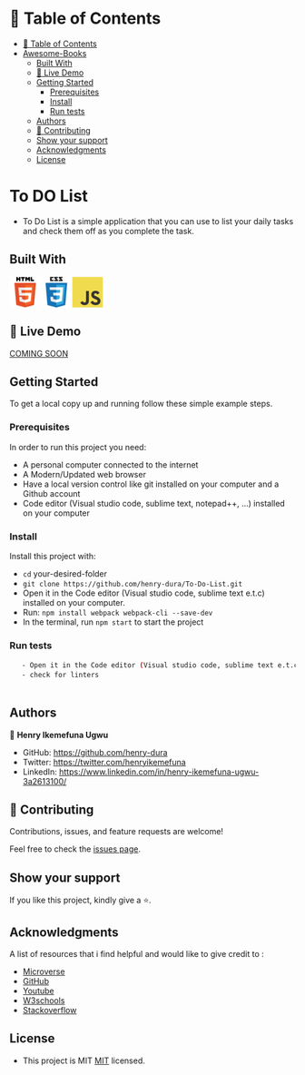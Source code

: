 # 📗 Table of Contents

- [📗 Table of Contents](#-table-of-contents)
- [Awesome-Books](#awesome-books)
  - [Built With](#built-with)
  - [🚀 Live Demo](#live-demo)
  - [Getting Started](#getting-started)
    - [Prerequisites](#prerequisites)
    - [Install](#install)
    - [Run tests](#run-tests)
  - [Authors](#authors)
  - [🤝 Contributing](#-contributing)
  - [Show your support](#show-your-support)
  - [Acknowledgments](#acknowledgments)
  - [License](#license)




# To DO List
- To Do List is a simple application that you can use to list your daily tasks and check them off as you complete the task.




## Built With

<a href="https://www.w3.org/html/" target="_blank"><img align="center" src="https://raw.githubusercontent.com/devicons/devicon/master/icons/html5/html5-original-wordmark.svg" alt="html5" width="55" height="55"/></a><a href="https://www.w3schools.com/css/" target="_blank"><img align="center" src="https://raw.githubusercontent.com/devicons/devicon/master/icons/css3/css3-original-wordmark.svg" alt="css3" width="55" height="55"/></a><a href="https://developer.mozilla.org/en-US/docs/Web/JavaScript" target="_blank" rel="noreferrer"><img align="center" src="https://raw.githubusercontent.com/devicons/devicon/master/icons/javascript/javascript-original.svg" alt="javascript" width="55" height="55"/></a>




## 🚀 Live Demo <a name="live-demo"></a>

[COMING SOON](###)


## Getting Started

To get a local copy up and running follow these simple example steps.


### Prerequisites
In order to run this project you need:
- A personal computer connected to the internet
- A Modern/Updated web browser
- Have a local version control like git installed on your computer and a Github account
- Code editor (Visual studio code, sublime text, notepad++, ...) installed on your computer


### Install

Install this project with:

- `cd` your-desired-folder
- `git clone https://github.com/henry-dura/To-Do-List.git`
-  Open it in the Code editor (Visual studio code, sublime text e.t.c) installed on your computer.
- Run: `npm install webpack webpack-cli --save-dev`
- In the terminal, run `npm start` to start the project

  

### Run tests
 ```sh
    - Open it in the Code editor (Visual studio code, sublime text e.t.c) installed on your computer.
    - check for linters
     
 ```


## Authors

👤 **Henry Ikemefuna Ugwu**

- GitHub: https://github.com/henry-dura
- Twitter: https://twitter.com/henryikemefuna
- LinkedIn: https://www.linkedin.com/in/henry-ikemefuna-ugwu-3a2613100/


<!-- FUTURE FEATURES -->

## 🤝 Contributing

Contributions, issues, and feature requests are welcome!

Feel free to check the [issues page](https://github.com/henry-dura/To-Do-List/issues).


## Show your support

If you like this project, kindly give a ⭐️.


## Acknowledgments

A list of resources that i find helpful and would like to give credit to :

- [Microverse ](https://www.microverse.org)
- [GitHub ](https://www.github.com)
- [Youtube ](https://www.youtube.com)
- [W3schools ](https://www.w3schools.com)
- [Stackoverflow ](https://stackoverflow.com)


## License
- This project is MIT [MIT](./MIT.md) licensed.